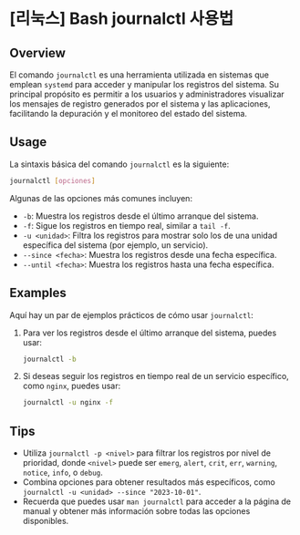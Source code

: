 # [리눅스] Bash journalctl 사용법

## Overview
El comando `journalctl` es una herramienta utilizada en sistemas que emplean `systemd` para acceder y manipular los registros del sistema. Su principal propósito es permitir a los usuarios y administradores visualizar los mensajes de registro generados por el sistema y las aplicaciones, facilitando la depuración y el monitoreo del estado del sistema.

## Usage
La sintaxis básica del comando `journalctl` es la siguiente:

```bash
journalctl [opciones]
```

Algunas de las opciones más comunes incluyen:

- `-b`: Muestra los registros desde el último arranque del sistema.
- `-f`: Sigue los registros en tiempo real, similar a `tail -f`.
- `-u <unidad>`: Filtra los registros para mostrar solo los de una unidad específica del sistema (por ejemplo, un servicio).
- `--since <fecha>`: Muestra los registros desde una fecha específica.
- `--until <fecha>`: Muestra los registros hasta una fecha específica.

## Examples
Aquí hay un par de ejemplos prácticos de cómo usar `journalctl`:

1. Para ver los registros desde el último arranque del sistema, puedes usar:

   ```bash
   journalctl -b
   ```

2. Si deseas seguir los registros en tiempo real de un servicio específico, como `nginx`, puedes usar:

   ```bash
   journalctl -u nginx -f
   ```

## Tips
- Utiliza `journalctl -p <nivel>` para filtrar los registros por nivel de prioridad, donde `<nivel>` puede ser `emerg`, `alert`, `crit`, `err`, `warning`, `notice`, `info`, o `debug`.
- Combina opciones para obtener resultados más específicos, como `journalctl -u <unidad> --since "2023-10-01"`.
- Recuerda que puedes usar `man journalctl` para acceder a la página de manual y obtener más información sobre todas las opciones disponibles.